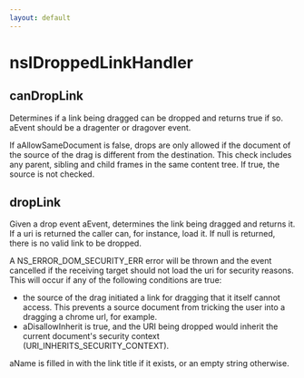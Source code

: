 ```yaml
---
layout: default
---
```


# nsIDroppedLinkHandler #

## canDropLink ##

Determines if a link being dragged can be dropped and returns true if so.
aEvent should be a dragenter or dragover event.

If aAllowSameDocument is false, drops are only allowed if the document
of the source of the drag is different from the destination. This check
includes any parent, sibling and child frames in the same content tree.
If true, the source is not checked.


## dropLink ##

Given a drop event aEvent, determines the link being dragged and returns
it. If a uri is returned the caller can, for instance, load it. If null
is returned, there is no valid link to be dropped.

A NS_ERROR_DOM_SECURITY_ERR error will be thrown and the event cancelled if
the receiving target should not load the uri for security reasons. This
will occur if any of the following conditions are true:
 - the source of the drag initiated a link for dragging that
   it itself cannot access. This prevents a source document from tricking
   the user into a dragging a chrome url, for example.
 - aDisallowInherit is true, and the URI being dropped would inherit the
   current document's security context (URI_INHERITS_SECURITY_CONTEXT).

aName is filled in with the link title if it exists, or an empty string
otherwise.

